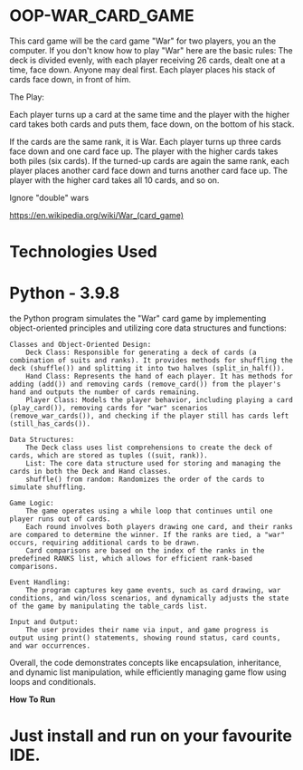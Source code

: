 # OOP-WAR_CARD_GAME

 This card game will be the card game "War" for two players, you an the computer. 
If you don't know how to play "War" here are the basic rules:
The deck is divided evenly, with each player receiving 26 cards, dealt one at a time,
face down. Anyone may deal first. Each player places his stack of cards face down,
in front of him.

The Play:

Each player turns up a card at the same time and the player with the higher card
takes both cards and puts them, face down, on the bottom of his stack.

If the cards are the same rank, it is War. Each player turns up three cards face
down and one card face up. The player with the higher cards takes both piles
(six cards). If the turned-up cards are again the same rank, each player places
another card face down and turns another card face up. The player with the
higher card takes all 10 cards, and so on.

Ignore "double" wars

https://en.wikipedia.org/wiki/War_(card_game)

# Technologies Used
# Python - 3.9.8

the Python program simulates the "War" card game by implementing object-oriented principles and utilizing core data structures and functions:

    Classes and Object-Oriented Design:
        Deck Class: Responsible for generating a deck of cards (a combination of suits and ranks). It provides methods for shuffling the deck (shuffle()) and splitting it into two halves (split_in_half()).
        Hand Class: Represents the hand of each player. It has methods for adding (add()) and removing cards (remove_card()) from the player's hand and outputs the number of cards remaining.
        Player Class: Models the player behavior, including playing a card (play_card()), removing cards for "war" scenarios (remove_war_cards()), and checking if the player still has cards left (still_has_cards()).

    Data Structures:
        The Deck class uses list comprehensions to create the deck of cards, which are stored as tuples ((suit, rank)).
        List: The core data structure used for storing and managing the cards in both the Deck and Hand classes.
        shuffle() from random: Randomizes the order of the cards to simulate shuffling.

    Game Logic:
        The game operates using a while loop that continues until one player runs out of cards.
        Each round involves both players drawing one card, and their ranks are compared to determine the winner. If the ranks are tied, a "war" occurs, requiring additional cards to be drawn.
        Card comparisons are based on the index of the ranks in the predefined RANKS list, which allows for efficient rank-based comparisons.

    Event Handling:
        The program captures key game events, such as card drawing, war conditions, and win/loss scenarios, and dynamically adjusts the state of the game by manipulating the table_cards list.

    Input and Output:
        The user provides their name via input, and game progress is output using print() statements, showing round status, card counts, and war occurrences.

Overall, the code demonstrates concepts like encapsulation, inheritance, and dynamic list manipulation, while efficiently managing game flow using loops and conditionals.


**How To Run**
# Just install and run on your favourite IDE.

